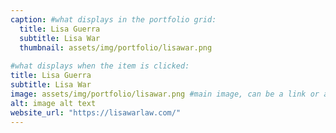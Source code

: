 ```yaml
---
caption: #what displays in the portfolio grid:
  title: Lisa Guerra 
  subtitle: Lisa War
  thumbnail: assets/img/portfolio/lisawar.png
  
#what displays when the item is clicked:
title: Lisa Guerra 
subtitle: Lisa War
image: assets/img/portfolio/lisawar.png #main image, can be a link or a file in assets/img/portfolio
alt: image alt text
website_url: "https://lisawarlaw.com/"
---
```


